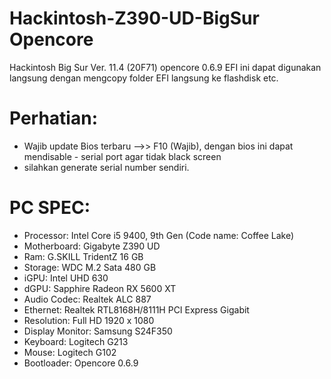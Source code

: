 # Hackintosh-Z390-UD-BigSur Opencore

Hackintosh Big Sur Ver. 11.4 (20F71)
opencore 0.6.9
EFI ini dapat digunakan langsung dengan mengcopy folder EFI langsung ke flashdisk etc.

# Perhatian:
- Wajib update Bios terbaru -->> F10 (Wajib), dengan bios ini dapat mendisable - serial port agar tidak black screen
- silahkan generate serial number sendiri.

# PC SPEC:
- Processor: Intel Core i5 9400, 9th Gen (Code name: Coffee Lake)
- Motherboard: Gigabyte Z390 UD
- Ram: G.SKILL TridentZ 16 GB
- Storage: WDC M.2 Sata 480 GB
- iGPU: Intel UHD 630
- dGPU: Sapphire Radeon RX 5600 XT
- Audio Codec: Realtek ALC 887
- Ethernet: Realtek RTL8168H/8111H PCI Express Gigabit 
- Resolution: Full HD 1920 x 1080
- Display Monitor: Samsung S24F350
- Keyboard: Logitech G213
- Mouse: Logitech G102
- Bootloader: Opencore 0.6.9

